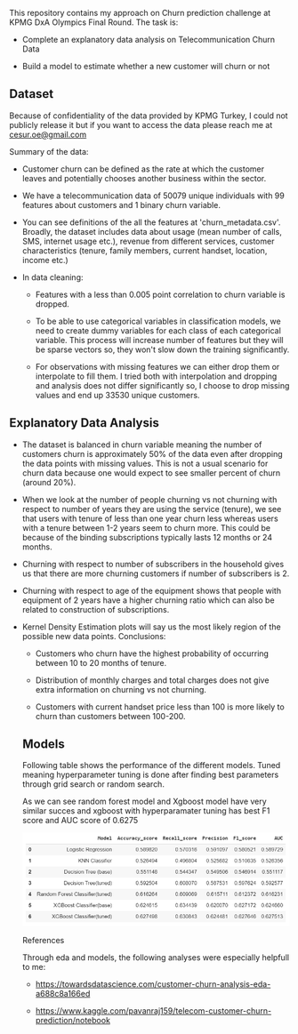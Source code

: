 
This repository contains my approach on Churn prediction challenge at KPMG DxA Olympics Final Round.
The task is:

- Complete an explanatory data analysis on Telecommunication Churn Data

- Build a model to estimate whether a new customer will churn or not

## Dataset

Because of confidentiality of the data provided by KPMG Turkey, I could not publicly release it but if you want to access the data please reach me at cesur.oe@gmail.com

Summary of the data:

- Customer churn can be defined as the rate at which the customer leaves and potentially chooses another business within the sector.

- We have a telecommunication data of 50079 unique individuals with 99 features about customers and 1 binary churn variable.

- You can see definitions of the all the features at 'churn_metadata.csv'. Broadly, the dataset includes data about usage (mean number of calls, SMS, internet usage etc.),
revenue from different services, customer characteristics (tenure, family members, current handset, location, income etc.)

- In data cleaning:
  - Features with a less than 0.005 point correlation to churn variable is dropped.
  
  - To be able to use categorical variables in classification models, we need to create dummy variables for each class of each categorical variable. 
  This process will increase number of features but they will be sparse vectors so, they won't slow down the training significantly.
  
  - For observations with missing features we can either drop them or interpolate to fill them.
  I tried both with interpolation and dropping and analysis does not differ significantly so, I choose to drop missing values and end up 33530 unique customers.
  
## Explanatory Data Analysis

- The dataset is balanced in churn variable meaning the number of customers churn is approximately 50% of the data even after dropping the data points with missing values.
This is not a usual scenario for churn data because one would expect to see smaller percent of churn (around 20%).

- When we look at the number of people churning vs not churning with respect to number of years they are using the service (tenure), we see that users with tenure of less than one year churn less
whereas users with a tenure between 1-2 years seem to churn more. This could be because of the binding subscriptions typically lasts 12 months or 24 months.

- Churning with respect to number of subscribers in the household gives us that there are more churning customers if number of subscribers is 2.

- Churning with respect to age of the equipment shows that people with equipment of 2 years have a higher churning ratio which can also be related to construction of subscriptions.

- Kernel Density Estimation plots will say us the most likely region of the possible new data points. Conclusions:
  - Customers who churn have the highest probability of occurring between 10 to 20 months of tenure.
  
  - Distribution of monthly charges and total charges does not give extra information on churning vs not churning.
  
  - Customers with current handset price less than 100 is more likely to churn than customers between 100-200.
  
 
  
  ## Models
  
  Following table shows the performance of the different models. Tuned meaning hyperparameter tuning is done after finding best parameters through grid search or random search.
  
  As we can see random forest model and Xgboost model have very similar succes and xgboost with hyperparamater tuning has best F1 score and AUC score of 0.6275
  
  ![model table](model_performances.PNG)
  
  
  
  References
  
  Through eda and models, the following analyses were especially helpfull to me:
  
  - https://towardsdatascience.com/customer-churn-analysis-eda-a688c8a166ed
  
  - https://www.kaggle.com/pavanraj159/telecom-customer-churn-prediction/notebook

